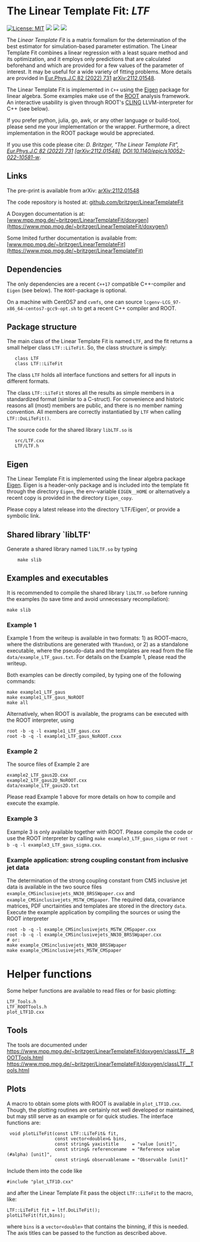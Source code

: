 # The Linear Template Fit: *LTF*  

[![License: MIT](https://img.shields.io/badge/License-MIT-yellow.svg)](https://opensource.org/licenses/MIT)
[![](https://img.shields.io/badge/version-stable-green.svg)]()
[![](https://img.shields.io/badge/docs-doxygen-blue.svg)](https://www.mpp.mpg.de/~britzger/LinearTemplateFit/doxygen/) 
[![](https://img.shields.io/badge/docs-home-blue.svg)](https://www.mpp.mpg.de/~britzger/LinearTemplateFit/) 

The *Linear Template Fit* is a matrix formalism for the determination of the best estimator for simulation-based parameter estimation.
The Linear Template Fit combines a linear regression with a least square method and its optimization, and it
 employs only predictions that are calculated beforehand and which are provided for a few values of the parameter of interest.
It may be useful for a wide variety of fitting problems. More details are provided in [Eur.Phys.J.C 82 (2022) 731](https://doi.org/10.1140/epjc/s10052-022-10581-w) [arXiv:2112.01548](https://arxiv.org/abs/2112.01548).

The Linear Template Fit is implemented in `C++` using the [Eigen](https://eigen.tuxfamily.org) package for linear algebra.
Some examples make use of the [ROOT](https://root.cern) analysis framework.
An interactive usability is given through ROOT's [CLING](https://root.cern/cling) LLVM-interpreter for C++ (see below).

If you prefer python, julia, go, awk, or any other language or build-tool, please send me your implementation or the wrapper.
Furthermore, a direct implementation in the ROOT package would be appreciated.

If you use this code please cite: *D. Britzger, "The Linear Template Fit", [Eur.Phys.J.C 82 (2022) 731](https://doi.org/10.1140/epjc/s10052-022-10581-w) [[arXiv:2112.01548]](https://arxiv.org/abs/2112.01548), [DOI:10.1140/epjc/s10052-022-10581-w](https://doi.org/10.1140/epjc/s10052-022-10581-w)*.

## Links
The pre-print is available from arXiv: [arXiv:2112.01548](https://arxiv.org/abs/2112.01548)

The code repository is hosted at: [github.com/britzger/LinearTemplateFit](https://github.com/britzger/LinearTemplateFit/)

A Doxygen documentation is at: [www.mpp.mpg.de/~britzger/LinearTemplateFit/doxygen](https://www.mpp.mpg.de/~britzger/LinearTemplateFit/doxygen/)

Some lmited further documentation is available from: [www.mpp.mpg.de/~britzger/LinearTemplateFit](https://www.mpp.mpg.de/~britzger/LinearTemplateFit)


## Dependencies
The only dependencies are a recent `C++17` compatible C++-compiler and `Eigen` (see below).
The `ROOT`-package is optional.

On a machine with CentOS7 and `cvmfs`, one can source `lcgenv-LCG_97-x86_64-centos7-gcc9-opt.sh` to get a recent C++ compiler and ROOT.

## Package structure
The main class of the Linear Template Fit is named `LTF`, and the fit returns a small helper class `LTF::LiTeFit`.
So, the class structure is simply:
```
   class LTF
   class LTF::LiTeFit
```

The class `LTF` holds all interface functions and setters for all inputs in different formats.

The class `LTF::LiTeFit` stores all the results as simple members in a standardized format (similar to a C-struct). 
For convenience and historic reasons all (most) members are public, and there is no member naming convention.
All members are correctly instantiatied by `LTF` when calling `LTF::DoLiTeFit()`.

The source code for the shared library `libLTF.so` is 
```
   src/LTF.cxx
   LTF/LTF.h
```


## Eigen
The Linear Template Fit is implemented using the linear algebra package [Eigen](https://eigen.tuxfamily.org).
Eigen is a header-only package and is included into the template fit through the directory `Eigen`, the env-variable `EIGEN__HOME` or 
alternatively a recent copy is provided in the directory `Eigen_copy`.

Please copy a latest release into the directory 'LTF/Eigen', or provide a symbolic link.

## Shared library `libLTF'
Generate a shared library named `libLTF.so` by typing
```
    make slib
````


## Examples and executables

It is recommended to compile the shared library `libLTF.so` before running the examples (to save time and avoid unnecessary recompilation):
```
make slib
```

### Example 1
Example 1 from the writeup is available in two formats: 1) as ROOT-macro, where the distributions are generated with `TRandom3`, or 2) as a standalone executable, where the pseudo-data and the templates are read from the file `data/example_LTF_gaus.txt`.
For details on the Example 1, please read the writeup.

Both examples can be directly compiled, by typing one of the following commands:
```
make example1_LTF_gaus
make example1_LTF_gaus_NoROOT
make all
```
Alternatively, when ROOT is available, the programs can be executed with the ROOT interpreter, using
```
root -b -q -l example1_LTF_gaus.cxx
root -b -q -l example1_LTF_gaus_NoROOT.cxxx
```


### Example 2
The source files of Example 2 are
```
example2_LTF_gaus2D.cxx
example2_LTF_gaus2D_NoROOT.cxx
data/example_LTF_gaus2D.txt
```
Please read Example 1 above for more details on how to compile and execute the example.


### Example 3
Example 3 is only available together with ROOT. Please compile the code or use the ROOT interpreter by calling `make example3_LTF_gaus_sigma` or `root -b -q -l example3_LTF_gaus_sigma.cxx`.


### Example application: strong coupling constant from inclusive jet data
The determination of the strong coupling constant from CMS inclusive jet data is available in the two source files `example_CMSinclusivejets_NN30_BRSSWpaper.cxx` and `example_CMSinclusivejets_MSTW_CMSpaper`.
The required data, covariance matrices, PDF uncrtainties and templates are stored in the directory `data`. 
Execute the example application by compiling the sources or using the ROOT interpreter
```
root -b -q -l example_CMSinclusivejets_MSTW_CMSpaper.cxx
root -b -q -l example_CMSinclusivejets_NN30_BRSSWpaper.cxx
# or:
make example_CMSinclusivejets_NN30_BRSSWpaper
make example_CMSinclusivejets_MSTW_CMSpaper
```

# Helper functions
Some helper functions are available to read files or for basic plotting:
```
LTF_Tools.h
LTF_ROOTTools.h
plot_LTF1D.cxx
```

## Tools
The tools are documented under
https://www.mpp.mpg.de/~britzger/LinearTemplateFit/doxygen/classLTF__ROOTTools.html
https://www.mpp.mpg.de/~britzger/LinearTemplateFit/doxygen/classLTF__Tools.html


## Plots
A  macro to obtain some plots with ROOT is available in `plot_LTF1D.cxx`.
Though, the plotting routines are certainly not well developed or maintained, but may still serve as an example or for quick studies.
The interface functions are:
```
 void plotLiTeFit(const LTF::LiTeFit& fit,
                  const vector<double>& bins,
                  const string& yaxistitle     = "value [unit]",
                  const string& referencename  = "Reference value (#alpha) [unit]",
                  const string& observablename = "Observable [unit]"
```


Include them into the code like
```
#include "plot_LTF1D.cxx"
```
and after the Linear Template Fit pass the object `LTF::LiTeFit` to the macro, like:
```
LTF::LiTeFit fit = ltf.DoLiTeFit();
plotLiTeFit(fit,bins);
```
where `bins` is a `vector<double>` that contains the binning, if this is needed.
The axis titles can be passed to the function as described above.
